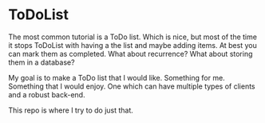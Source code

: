 # ToDoList

The most common tutorial is a ToDo list. Which is nice, but most of the time it stops ToDoList with having a the list and maybe adding items. At best you can mark them as completed. What about recurrence? What about storing them in a database? 

My goal is to make a ToDo list that I would like. Something for me. Something that I would enjoy. One which can have multiple types of clients and a robust back-end. 

This repo is where I try to do just that.
